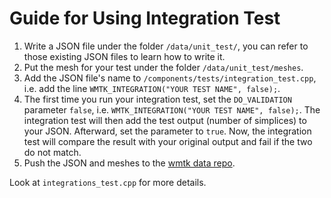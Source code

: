 # Guide for Using Integration Test

1. Write a JSON file under the folder `/data/unit_test/`, you can refer to those existing JSON files to learn how to write it.
2. Put the mesh for your test under the folder `/data/unit_test/meshes`.
3. Add the JSON file's name to `/components/tests/integration_test.cpp`, i.e. add the line `WMTK_INTEGRATION("YOUR TEST NAME", false);`.
4. The first time you run your integration test, set the `DO_VALIDATION` parameter `false`, i.e. `WMTK_INTEGRATION("YOUR TEST NAME", false);`. The integration test will then add the test output (number of simplices) to your JSON. Afterward, set the parameter to `true`. Now, the integration test will compare the result with your original output and fail if the two do not match.
5. Push the JSON and meshes to the [wmtk data repo](https://github.com/wildmeshing/data).

Look at `integrations_test.cpp` for more details.
